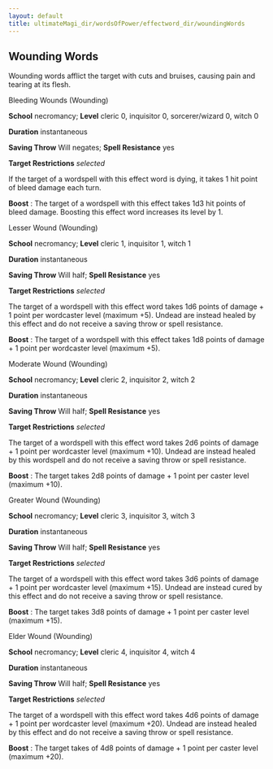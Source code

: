 ```yaml
---
layout: default
title: ultimateMagi_dir/wordsOfPower/effectword_dir/woundingWords
---
```

## Wounding Words

Wounding words afflict the target with cuts and bruises, causing pain and tearing at its flesh.

Bleeding Wounds (Wounding)

**School** necromancy; **Level** cleric 0, inquisitor 0, sorcerer/wizard 0, witch 0

**Duration** instantaneous

**Saving Throw** Will negates; **Spell Resistance** yes

**Target Restrictions** _selected_

If the target of a wordspell with this effect word is dying, it takes 1 hit point of bleed damage each turn.

**Boost** : The target of a wordspell with this effect takes 1d3 hit points of bleed damage. Boosting this effect word increases its level by 1.

Lesser Wound (Wounding)

**School** necromancy; **Level** cleric 1, inquisitor 1, witch 1

**Duration** instantaneous

**Saving Throw** Will half; **Spell Resistance** yes

**Target Restrictions** _selected_

The target of a wordspell with this effect word takes 1d6 points of damage + 1 point per wordcaster level (maximum +5). Undead are instead healed by this effect and do not receive a saving throw or spell resistance.

**Boost** : The target of a wordspell with this effect takes 1d8 points of damage + 1 point per wordcaster level (maximum +5).

Moderate Wound (Wounding)

**School** necromancy; **Level** cleric 2, inquisitor 2, witch 2

**Duration** instantaneous

**Saving Throw** Will half; **Spell Resistance** yes

**Target Restrictions** _selected_

The target of a wordspell with this effect word takes 2d6 points of damage + 1 point per wordcaster level (maximum +10). Undead are instead healed by this wordspell and do not receive a saving throw or spell resistance.

**Boost** : The target takes 2d8 points of damage + 1 point per caster level (maximum +10).

Greater Wound (Wounding)

**School** necromancy; **Level** cleric 3, inquisitor 3, witch 3

**Duration** instantaneous

**Saving Throw** Will half; **Spell Resistance** yes

**Target Restrictions** _selected_

The target of a wordspell with this effect word takes 3d6 points of damage + 1 point per wordcaster level (maximum +15). Undead are instead cured by this effect and do not receive a saving throw or spell resistance.

**Boost** : The target takes 3d8 points of damage + 1 point per caster level (maximum +15).

Elder Wound (Wounding)

**School** necromancy; **Level** cleric 4, inquisitor 4, witch 4

**Duration** instantaneous

**Saving Throw** Will half; **Spell Resistance** yes

**Target Restrictions** _selected_

The target of a wordspell with this effect word takes 4d6 points of damage + 1 point per wordcaster level (maximum +20). Undead are instead healed by this effect and do not receive a saving throw or spell resistance.

**Boost** : The target takes of 4d8 points of damage + 1 point per caster level (maximum +20).

